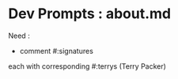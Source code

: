 # Dev Prompts : about.md

Need :

* comment #:signatures

each with corresponding #:terrys (Terry Packer) 
